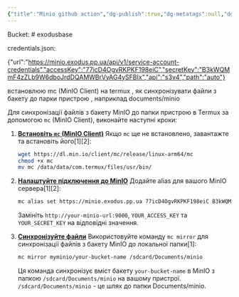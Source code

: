 ```yaml
---
{"title":"Minio github action","dg-publish":true,"dg-metatags":null,"dg-home":null,"permalink":"/instrukcziyi/minio-github-action/","dgPassFrontmatter":true,"noteIcon":""}
---
```




Bucket: # exodusbase

credentials.json:

{"url":"https://minio.exodus.pp.ua/api/v1/service-account-credentials","accessKey":"77icD4OgvRKPKF198eiC","secretKey":"B3kWQMmF4zZLb9W6dboJrdDQAMWBrVyAG4ySFBIx","api":"s3v4","path":"auto"}

встановлюю  mc (MinIO Client) на termux , як синхронізувати файли з бакету до парки пристрою , наприклад documents/minio

Для синхронізації файлів з бакету MinIO до папки пристрою в Termux за допомогою `mc` (MinIO Client), виконайте наступні кроки:

1.  **[Встановіть `mc` (MinIO Client)](pplx://action/followup)**
    Якщо `mc` ще не встановлено, завантажте та встановіть його[1][2]:

    ```bash
    wget https://dl.min.io/client/mc/release/linux-arm64/mc
    chmod +x mc
    mv mc /data/data/com.termux/files/usr/bin/
    ```

2.  **[Налаштуйте підключення до MinIO](pplx://action/followup)**
    Додайте alias для вашого MinIO сервера[1][2]:

    ```bash
    mc alias set https://minio.exodus.pp.ua 77icD4OgvRKPKF198eiC B3kWQMmF4zZLb9W6dboJrdDQAMWBrVyAG4ySFBIx
    ```

    Замініть `http://your-minio-url:9000`, `YOUR_ACCESS_KEY` та `YOUR_SECRET_KEY` на відповідні значення.

3.  **[Синхронізуйте файли](pplx://action/followup)**
    Використовуйте команду `mc mirror` для синхронізації файлів з бакету MinIO до локальної папки[1]:

    ```bash
    mc mirror myminio/your-bucket-name /sdcard/Documents/minio
    ```

    Ця команда синхронізує вміст бакету `your-bucket-name` в MinIO з папкою `/sdcard/Documents/minio` на вашому пристрої.  `/sdcard/Documents/minio` - це шлях до папки Documents/minio.
